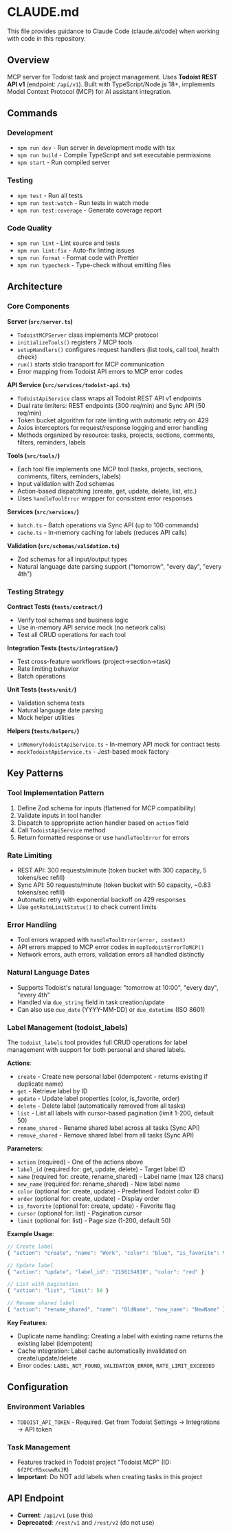 # CLAUDE.md

This file provides guidance to Claude Code (claude.ai/code) when working with code in this repository.

## Overview

MCP server for Todoist task and project management. Uses **Todoist REST API v1** (endpoint: `/api/v1`). Built with TypeScript/Node.js 18+, implements Model Context Protocol (MCP) for AI assistant integration.

## Commands

### Development
- `npm run dev` - Run server in development mode with tsx
- `npm run build` - Compile TypeScript and set executable permissions
- `npm start` - Run compiled server

### Testing
- `npm test` - Run all tests
- `npm run test:watch` - Run tests in watch mode
- `npm run test:coverage` - Generate coverage report

### Code Quality
- `npm run lint` - Lint source and tests
- `npm run lint:fix` - Auto-fix linting issues
- `npm run format` - Format code with Prettier
- `npm run typecheck` - Type-check without emitting files

## Architecture

### Core Components

**Server (`src/server.ts`)**
- `TodoistMCPServer` class implements MCP protocol
- `initializeTools()` registers 7 MCP tools
- `setupHandlers()` configures request handlers (list tools, call tool, health check)
- `run()` starts stdio transport for MCP communication
- Error mapping from Todoist API errors to MCP error codes

**API Service (`src/services/todoist-api.ts`)**
- `TodoistApiService` class wraps all Todoist REST API v1 endpoints
- Dual rate limiters: REST endpoints (300 req/min) and Sync API (50 req/min)
- Token bucket algorithm for rate limiting with automatic retry on 429
- Axios interceptors for request/response logging and error handling
- Methods organized by resource: tasks, projects, sections, comments, filters, reminders, labels

**Tools (`src/tools/`)**
- Each tool file implements one MCP tool (tasks, projects, sections, comments, filters, reminders, labels)
- Input validation with Zod schemas
- Action-based dispatching (create, get, update, delete, list, etc.)
- Uses `handleToolError` wrapper for consistent error responses

**Services (`src/services/`)**
- `batch.ts` - Batch operations via Sync API (up to 100 commands)
- `cache.ts` - In-memory caching for labels (reduces API calls)

**Validation (`src/schemas/validation.ts`)**
- Zod schemas for all input/output types
- Natural language date parsing support ("tomorrow", "every day", "every 4th")

### Testing Strategy

**Contract Tests (`tests/contract/`)**
- Verify tool schemas and business logic
- Use in-memory API service mock (no network calls)
- Test all CRUD operations for each tool

**Integration Tests (`tests/integration/`)**
- Test cross-feature workflows (project→section→task)
- Rate limiting behavior
- Batch operations

**Unit Tests (`tests/unit/`)**
- Validation schema tests
- Natural language date parsing
- Mock helper utilities

**Helpers (`tests/helpers/`)**
- `inMemoryTodoistApiService.ts` - In-memory API mock for contract tests
- `mockTodoistApiService.ts` - Jest-based mock factory

## Key Patterns

### Tool Implementation Pattern
1. Define Zod schema for inputs (flattened for MCP compatibility)
2. Validate inputs in tool handler
3. Dispatch to appropriate action handler based on `action` field
4. Call `TodoistApiService` method
5. Return formatted response or use `handleToolError` for errors

### Rate Limiting
- REST API: 300 requests/minute (token bucket with 300 capacity, 5 tokens/sec refill)
- Sync API: 50 requests/minute (token bucket with 50 capacity, ~0.83 tokens/sec refill)
- Automatic retry with exponential backoff on 429 responses
- Use `getRateLimitStatus()` to check current limits

### Error Handling
- Tool errors wrapped with `handleToolError(error, context)`
- API errors mapped to MCP error codes in `mapTodoistErrorToMCP()`
- Network errors, auth errors, validation errors all handled distinctly

### Natural Language Dates
- Supports Todoist's natural language: "tomorrow at 10:00", "every day", "every 4th"
- Handled via `due_string` field in task creation/update
- Can also use `due_date` (YYYY-MM-DD) or `due_datetime` (ISO 8601)

### Label Management (todoist_labels)
The `todoist_labels` tool provides full CRUD operations for label management with support for both personal and shared labels.

**Actions**:
- `create` - Create new personal label (idempotent - returns existing if duplicate name)
- `get` - Retrieve label by ID
- `update` - Update label properties (color, is_favorite, order)
- `delete` - Delete label (automatically removed from all tasks)
- `list` - List all labels with cursor-based pagination (limit 1-200, default 50)
- `rename_shared` - Rename shared label across all tasks (Sync API)
- `remove_shared` - Remove shared label from all tasks (Sync API)

**Parameters**:
- `action` (required) - One of the actions above
- `label_id` (required for: get, update, delete) - Target label ID
- `name` (required for: create, rename_shared) - Label name (max 128 chars)
- `new_name` (required for: rename_shared) - New label name
- `color` (optional for: create, update) - Predefined Todoist color ID
- `order` (optional for: create, update) - Display order
- `is_favorite` (optional for: create, update) - Favorite flag
- `cursor` (optional for: list) - Pagination cursor
- `limit` (optional for: list) - Page size (1-200, default 50)

**Example Usage**:
```typescript
// Create label
{ "action": "create", "name": "Work", "color": "blue", "is_favorite": true }

// Update label
{ "action": "update", "label_id": "2156154810", "color": "red" }

// List with pagination
{ "action": "list", "limit": 50 }

// Rename shared label
{ "action": "rename_shared", "name": "OldName", "new_name": "NewName" }
```

**Key Features**:
- Duplicate name handling: Creating a label with existing name returns the existing label (idempotent)
- Cache integration: Label cache automatically invalidated on create/update/delete
- Error codes: `LABEL_NOT_FOUND`, `VALIDATION_ERROR`, `RATE_LIMIT_EXCEEDED`

## Configuration

### Environment Variables
- `TODOIST_API_TOKEN` - Required. Get from Todoist Settings → Integrations → API token

### Task Management
- Features tracked in Todoist project "Todoist MCP" (ID: `6f2PCrR5xcwwRxJR`)
- **Important**: Do NOT add labels when creating tasks in this project

## API Endpoint
- **Current**: `/api/v1` (use this)
- **Deprecated**: `/rest/v1` and `/rest/v2` (do not use)
